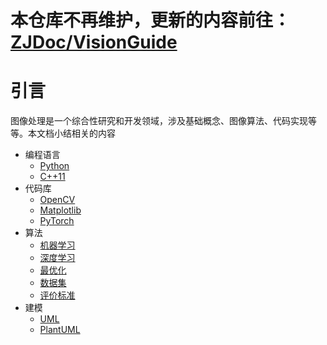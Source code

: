 # 本仓库不再维护，更新的内容前往：[ZJDoc/VisionGuide](https://github.com/ZJDoc/VisionGuide)

# 引言

图像处理是一个综合性研究和开发领域，涉及基础概念、图像算法、代码实现等等。本文档小结相关的内容

* 编程语言
    * [Python](./python/类操作.md)
    * [C++11](./cplusplus/学习C++之路.md)
* 代码库
    * [OpenCV](./opencv/OpenCV概述.md)
    * [Matplotlib](./matplotlib/引言.md)
    * [PyTorch](./pytorch/引言.md)
* 算法
    * [机器学习](./algorithm/machine-learning.md)
    * [深度学习](./algorithm/deep-learning.md)
    * [最优化](./algorithm/optimization.md)
    * [数据集](./algorithm/dataset.md)
    * [评价标准](./algorithm/evaluation-metrics.md)
* 建模
    * [UML](./uml/统一建模语言UML.md)
    * [PlantUML](./uml/plantuml/PlantUML简介.md)